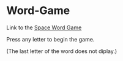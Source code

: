 # Word-Game

Link to the 
[Space Word Game](https://juliedavison.github.io/Word-Game/)

Press any letter to begin the game.  

(The last letter of the word does not diplay.)
